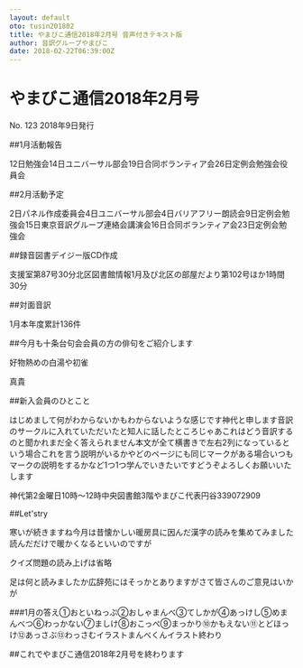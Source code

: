 ```yaml
---
layout: default
oto: tusin201802
title: やまびこ通信2018年2月号 音声付きテキスト版
author: 音訳グループやまびこ
date: 2018-02-22T06:39:00Z
---
```


# <span data-dur="1.15152" data-begin="0">やまびこ通信</span><span data-dur="1.29546" data-begin="1.15152">2018年</span><span data-dur="2.28865" data-begin="2.44698">2月号</span>

<!--
--><span data-dur="2.05835" data-begin="4.735627">No. 123</span>

<!--
--><span data-dur="1.66971" data-begin="6.793969">2018年</span><!--
--><span data-dur="0.56137" data-begin="8.463673">2月</span><!--
--><span data-dur="0.61895" data-begin="9.02504">9日</span><!--
--><span data-dur="1.65964" data-begin="9.643982">発行</span>

##<span data-dur="0.52803" data-begin="11.303619">1月</span><!--
--><span data-dur="0.63559" data-begin="11.831643">活動</span><!--
--><span data-dur="1.5743" data-begin="12.467227">報告</span>

<!--
--><span data-dur="1.27117" data-begin="14.04152">12日</span><!--
--><span data-dur="0.95827" data-begin="15.312688">定例会</span><!--
--><span data-dur="1.92631" data-begin="16.270954">勉強会</span><!--
--><span data-dur="1.11472" data-begin="18.197263">14日</span><!--
--><span data-dur="0.86049" data-begin="19.311979">ユニバーサル</span><!--
--><span data-dur="1.40911" data-begin="20.172463">部会</span><!--
--><span data-dur="1.34836" data-begin="21.581564">19日</span><!--
--><span data-dur="0.57692" data-begin="22.92992">合同</span><!--
--><span data-dur="0.67356" data-begin="23.506835">ボランティア</span><!--
--><span data-dur="1.24298" data-begin="24.180385">会</span><!--
--><span data-dur="1.55474" data-begin="25.423365">26日</span><!--
--><span data-dur="0.98761" data-begin="26.978102">定例会</span><!--
--><span data-dur="1.05605" data-begin="27.965702">勉強会</span><!--
--><span data-dur="1.93609" data-begin="29.021749">役員会</span>

##<span data-dur="0.5867" data-begin="30.957836">2月</span><!--
--><span data-dur="0.51825" data-begin="31.544529">活動</span><!--
--><span data-dur="1.44718" data-begin="32.062775">予定</span>

<!--
--><span data-dur="0.90938" data-begin="33.509951">2日</span><!--
--><span data-dur="0.70404" data-begin="34.419325">周年</span><!--
--><span data-dur="0.53781" data-begin="35.123357">パネル</span><!--
--><span data-dur="0.5867" data-begin="35.661159">作成</span><!--
--><span data-dur="1.60363" data-begin="36.247852">委員会</span><!--
--><span data-dur="0.86049" data-begin="37.85148">4日</span><!--
--><span data-dur="0.92894" data-begin="38.711963">ユニバーサル</span><!--
--><span data-dur="1.32984" data-begin="39.640893">部会</span><!--
--><span data-dur="0.8996" data-begin="40.970731">4日</span><!--
--><span data-dur="0.88982" data-begin="41.870327">バリアフリー</span><!--
--><span data-dur="1.6623" data-begin="42.760145">朗読会</span><!--
--><span data-dur="1.02882" data-begin="44.422442">9日</span><!--
--><span data-dur="0.97572" data-begin="45.45126">定例会</span><!--
--><span data-dur="1.91654" data-begin="46.426976">勉強会</span><!--
--><span data-dur="1.25588" data-begin="48.343507">15日</span><!--
--><span data-dur="0.54333" data-begin="49.599378">東京</span><!--
--><span data-dur="0.52803" data-begin="50.142699">音訳</span><!--
--><span data-dur="0.65514" data-begin="50.670723">グループ</span><!--
--><span data-dur="1.0365" data-begin="51.325863">連絡会</span><!--
--><span data-dur="1.76986" data-begin="52.362354">講演会</span><!--
--><span data-dur="1.44718" data-begin="54.132212">16日</span><!--
--><span data-dur="0.59648" data-begin="55.579388">合同</span><!--
--><span data-dur="0.66492" data-begin="56.175859">ボランティア</span><!--
--><span data-dur="1.23206" data-begin="56.840778">会</span><!--
--><span data-dur="1.59698" data-begin="58.072833">23日</span><!--
--><span data-dur="0.94537" data-begin="59.669809">定例会</span><!--
--><span data-dur="1.99476" data-begin="60.61517">勉強会</span>

##<span data-dur="0.72359" data-begin="62.609926">録音</span><!--
--><span data-dur="0.52803" data-begin="63.333514">図書</span><!--
--><span data-dur="0.8996" data-begin="63.861538">デイジー版</span><!--
--><span data-dur="0.52803" data-begin="64.761134">CD</span><!--
--><span data-dur="1.63297" data-begin="65.289158">作成</span>

<!--
--><span data-dur="0.78226" data-begin="66.92212">支援室</span><!--
--><span data-dur="0.57692" data-begin="67.704377">だより</span><!--
--><span data-dur="1.82853" data-begin="68.281292">第87号</span><!--
--><span data-dur="1.95565" data-begin="70.109819">30分</span><!--
--><span data-dur="0.61603" data-begin="72.065462">北区</span><!--
--><span data-dur="0.61603" data-begin="72.68149">図書館</span><!--
--><span data-dur="0.72359" data-begin="73.297518">情報</span><!--
--><span data-dur="1.06583" data-begin="74.021106">1月</span><!--
--><span data-dur="0.60625" data-begin="75.086931">及び</span><!--
--><span data-dur="0.39113" data-begin="75.693181">北区</span><!--
--><span data-dur="0.12712" data-begin="76.08431">の</span><!--
--><span data-dur="0.29335" data-begin="76.211426">部屋</span><!--
--><span data-dur="0.5867" data-begin="76.504773">だより</span><!--
--><span data-dur="1.07561" data-begin="77.091466">第102号</span><!--
--><span data-dur="0.6747" data-begin="78.16707">ほか</span><!--
--><span data-dur="0.71381" data-begin="78.841767">1時間</span><!--
--><span data-dur="1.91653" data-begin="79.555577">30分</span>

##<span data-dur="0.47914" data-begin="81.472107">対面</span><!--
--><span data-dur="1.58408" data-begin="81.95124">音訳</span>

<!--
--><span data-dur="0.8996" data-begin="83.535311">1月</span><!--
--><span data-dur="1.23206" data-begin="84.434907">15件</span><!--
--><span data-dur="0.6747" data-begin="85.666963">本年度</span><!--
--><span data-dur="0.74315" data-begin="86.34166">累計</span><!--
--><span data-dur="2.46412" data-begin="87.084804">136件</span>

##<span data-dur="0.72359" data-begin="89.548915">今月</span><!--
--><span data-dur="0.47914" data-begin="90.272503">も</span><!--
--><span data-dur="0.76271" data-begin="90.751636">十条台</span><!--
--><span data-dur="0.40091" data-begin="91.514337">句会</span><!--
--><span data-dur="0.49869" data-begin="91.915244">会員</span><!--
--><span data-dur="0.14668" data-begin="92.413933">の</span><!--
--><span data-dur="0.2249" data-begin="92.560606">方</span><!--
--><span data-dur="0.11734" data-begin="92.785505">の</span><!--
--><span data-dur="0.42047" data-begin="92.902844">俳句</span><!--
--><span data-dur="0.1369" data-begin="93.323307">を</span><!--
--><span data-dur="0.57692" data-begin="93.460202">ご紹介</span><!--
--><span data-dur="2.26855" data-begin="94.037117">します</span>

<!--
--><span data-dur="0.61603" data-begin="96.305663">好物</span><!--
--><span data-dur="0.29335" data-begin="96.921691">は</span><!--
--><span data-dur="0.43025" data-begin="97.215037">熱め</span><!--
--><span data-dur="0.12712" data-begin="97.645279">の</span><!--
--><span data-dur="0.39113" data-begin="97.772396">白湯</span><!--
--><span data-dur="0.32269" data-begin="98.163525">や</span><!--
--><span data-dur="1.70142" data-begin="98.486206">初雀</span>

<!--
--><span data-dur="1.44718" data-begin="100.187616">真貴</span>

##<span data-dur="1.22228" data-begin="101.634792">新入会員</span><!--
--><span data-dur="0.12712" data-begin="102.857069">の</span><!--
--><span data-dur="1.4374" data-begin="102.984186">ひとこと</span>

<!--
--><span data-dur="2.249" data-begin="104.421584">はじめまして</span><!--
--><span data-dur="0.55736" data-begin="106.670574">まだ</span><!--
--><span data-dur="0.34224" data-begin="107.227932">何</span><!--
--><span data-dur="0.16623" data-begin="107.57017">が</span><!--
--><span data-dur="0.78226" data-begin="107.736399">わからないか</span><!--
--><span data-dur="0.28357" data-begin="108.518657">も</span><!--
--><span data-dur="0.6747" data-begin="108.802225">わからない</span><!--
--><span data-dur="0.42047" data-begin="109.476922">ような</span><!--
--><span data-dur="0.38136" data-begin="109.897385">感じ</span><!--
--><span data-dur="1.60363" data-begin="110.278736">です</span><!--
--><span data-dur="0.61603" data-begin="111.882364">神代</span><!--
--><span data-dur="0.18579" data-begin="112.498391">と</span><!--
--><span data-dur="1.92631" data-begin="112.684177">申します</span><!--
--><span data-dur="0.59648" data-begin="114.610486">音訳</span><!--
--><span data-dur="0.11734" data-begin="115.206958">の</span><!--
--><span data-dur="0.45958" data-begin="115.324296">サークル</span><!--
--><span data-dur="0.14668" data-begin="115.783872">に</span><!--
--><span data-dur="1.55474" data-begin="115.930546">入れていただいた</span><!--
--><span data-dur="0.2249" data-begin="117.485282">と</span><!--
--><span data-dur="0.41069" data-begin="117.710181">知人</span><!--
--><span data-dur="0.18579" data-begin="118.120866">に</span><!--
--><span data-dur="0.47914" data-begin="118.306652">話した</span><!--
--><span data-dur="0.84093" data-begin="118.785785">ところ</span><!--
--><span data-dur="0.82138" data-begin="119.626712">じゃあ</span><!--
--><span data-dur="0.33246" data-begin="120.448082">これ</span><!--
--><span data-dur="0.33246" data-begin="120.780541">は</span><!--
--><span data-dur="0.35202" data-begin="121.113001">どう</span><!--
--><span data-dur="0.42047" data-begin="121.465017">音訳</span><!--
--><span data-dur="1.17339" data-begin="121.88548">するの</span><!--
--><span data-dur="0.20535" data-begin="123.058866">と</span><!--
--><span data-dur="0.91916" data-begin="123.264209">聞かれ</span><!--
--><span data-dur="0.37158" data-begin="124.183361">まだ</span><!--
--><span data-dur="0.52803" data-begin="124.554933">全く</span><!--
--><span data-dur="1.7992" data-begin="125.082957">答えられません</span><!--
--><span data-dur="0.57692" data-begin="126.882149">本文</span><!--
--><span data-dur="0.12712" data-begin="127.459064">が</span><!--
--><span data-dur="0.46936" data-begin="127.586181">全て</span><!--
--><span data-dur="0.56714" data-begin="128.055535">横書き</span><!--
--><span data-dur="0.64537" data-begin="128.622672">で</span><!--
--><span data-dur="0.54759" data-begin="129.268034">左右</span><!--
--><span data-dur="0.42047" data-begin="129.815614">2列</span><!--
--><span data-dur="0.12712" data-begin="130.236078">に</span><!--
--><span data-dur="0.43025" data-begin="130.363195">なっている</span><!--
--><span data-dur="0.20535" data-begin="130.793436">と</span><!--
--><span data-dur="0.35202" data-begin="130.998779">いう</span><!--
--><span data-dur="0.9876" data-begin="131.350794">場合</span><!--
--><span data-dur="0.33246" data-begin="132.338394">これ</span><!--
--><span data-dur="0.16624" data-begin="132.670854">を</span><!--
--><span data-dur="0.18579" data-begin="132.837084">言う</span><!--
--><span data-dur="0.55736" data-begin="133.02287">説明</span><!--
--><span data-dur="0.11734" data-begin="133.580228">が</span><!--
--><span data-dur="0.38135" data-begin="133.697567">いるか</span><!--
--><span data-dur="0.6747" data-begin="134.078917">や</span><!--
--><span data-dur="0.4498" data-begin="134.753614">どの</span><!--
--><span data-dur="0.37158" data-begin="135.203412">ページ</span><!--
--><span data-dur="0.43025" data-begin="135.574984">にも</span><!--
--><span data-dur="0.46936" data-begin="136.005226">同じ</span><!--
--><span data-dur="0.39113" data-begin="136.47458">マーク</span><!--
--><span data-dur="0.11734" data-begin="136.865709">が</span><!--
--><span data-dur="0.2249" data-begin="136.983048">ある</span><!--
--><span data-dur="0.95827" data-begin="137.207947">場合</span><!--
--><span data-dur="0.91916" data-begin="138.166212">いつも</span><!--
--><span data-dur="0.4498" data-begin="139.085364">マーク</span><!--
--><span data-dur="0.09779" data-begin="139.535162">の</span><!--
--><span data-dur="0.55736" data-begin="139.632945">説明</span><!--
--><span data-dur="0.11734" data-begin="140.190303">を</span><!--
--><span data-dur="0.39113" data-begin="140.307642">するか</span><!--
--><span data-dur="0.78226" data-begin="140.69877">など</span><!--
--><span data-dur="0.43025" data-begin="141.481028">1つ</span><!--
--><span data-dur="0.42047" data-begin="141.911269">1つ</span><!--
--><span data-dur="0.49869" data-begin="142.331733">学んで</span><!--
--><span data-dur="0.41069" data-begin="142.830422">いきたい</span><!--
--><span data-dur="1.72097" data-begin="143.241107">です</span><!--
--><span data-dur="0.53781" data-begin="144.962073">どうぞ</span><!--
--><span data-dur="0.46936" data-begin="145.499875">よろしく</span><!--
--><span data-dur="0.43025" data-begin="145.969229">お願い</span><!--
--><span data-dur="2.44456" data-begin="146.399471">いたします</span>

<!--
--><span data-dur="0.6747" data-begin="148.844025">神代</span><!--
--><span data-dur="1.39829" data-begin="149.518722">寛子</span>

##<span data-dur="0.95827" data-begin="150.917007">定例会</span>

<!--
--><span data-dur="0.68448" data-begin="151.875273">第2</span><!--
--><span data-dur="0.6747" data-begin="152.559748">第4</span><!--
--><span data-dur="0.8116" data-begin="153.234445">金曜日</span><!--
--><span data-dur="0.48892" data-begin="154.046037">10時</span><!--
--><span data-dur="0.27379" data-begin="154.534948">〜</span><!--
--><span data-dur="0.8996" data-begin="154.808738">12時</span><!--
--><span data-dur="0.53781" data-begin="155.708334">中央</span><!--
--><span data-dur="0.52803" data-begin="156.246136">図書館</span><!--
--><span data-dur="0.91916" data-begin="156.77416">3階</span><!--
--><span data-dur="0.60626" data-begin="157.693312">やまびこ</span><!--
--><span data-dur="0.76271" data-begin="158.299562">代表</span><!--
--><span data-dur="0.79204" data-begin="159.062263">円谷</span><!--
--><span data-dur="0.80182" data-begin="159.854298">3</span><!--
--><span data-dur="1.38851" data-begin="160.656112">3907</span><!--
--><span data-dur="2.425" data-begin="162.044619">2909</span>

##<span data-dur="0.42047" data-begin="164.469617">Let's</span><!--
--><span data-dur="1.2125" data-begin="164.89008">try</span>

<!--
--><span data-dur="0.49869" data-begin="166.102579">寒い</span><!--
--><span data-dur="0.20535" data-begin="166.601268">日</span><!--
--><span data-dur="0.12712" data-begin="166.806611">が</span><!--
--><span data-dur="0.60625" data-begin="166.933728">続きます</span><!--
--><span data-dur="1.51563" data-begin="167.539977">ね</span><!--
--><span data-dur="0.62581" data-begin="169.055601">今月</span><!--
--><span data-dur="0.48892" data-begin="169.681407">は</span><!--
--><span data-dur="0.55736" data-begin="170.170318">昔</span><!--
--><span data-dur="0.68448" data-begin="170.727676">懐かしい</span><!--
--><span data-dur="0.60626" data-begin="171.412151">暖房具</span><!--
--><span data-dur="0.1369" data-begin="172.018401">に</span><!--
--><span data-dur="0.49869" data-begin="172.155296">因んだ</span><!--
--><span data-dur="0.34224" data-begin="172.653985">漢字</span><!--
--><span data-dur="0.12712" data-begin="172.996222">の</span><!--
--><span data-dur="0.34224" data-begin="173.123339">読み</span><!--
--><span data-dur="0.15646" data-begin="173.465577">を</span><!--
--><span data-dur="2.84547" data-begin="173.622028">集めてみました</span><!--
--><span data-dur="0.48892" data-begin="176.46749">読んだ</span><!--
--><span data-dur="0.25424" data-begin="176.9564">だけ</span><!--
--><span data-dur="0.15646" data-begin="177.210634">で</span><!--
--><span data-dur="0.59648" data-begin="177.367086">暖かく</span><!--
--><span data-dur="0.45958" data-begin="177.963557">なると</span><!--
--><span data-dur="2.57168" data-begin="178.423133">いいのですが</span>

<!--
--><span data-dur="0.41069" data-begin="180.994804">クイズ</span><!--
--><span data-dur="0.14668" data-begin="181.405489">の</span><!--
--><span data-dur="0.46936" data-begin="181.552163">問題</span><!--
--><span data-dur="0.1369" data-begin="182.021517">の</span><!--
--><span data-dur="0.53781" data-begin="182.158412">読み上げ</span><!--
--><span data-dur="0.1369" data-begin="182.696214">は</span><!--
--><span data-dur="2.48367" data-begin="182.833109">省略</span>

<!--
--><span data-dur="0.5867" data-begin="185.316776">足</span><!--
--><span data-dur="0.48892" data-begin="185.903469">下</span><!--
--><span data-dur="0.32269" data-begin="186.39238">は</span><!--
--><span data-dur="0.40091" data-begin="186.715061">何</span><!--
--><span data-dur="0.16623" data-begin="187.115968">と</span><!--
--><span data-dur="1.54496" data-begin="187.282198">読みましたか</span><!--
--><span data-dur="0.62581" data-begin="188.827156">広辞苑</span><!--
--><span data-dur="0.4498" data-begin="189.452962">には</span><!--
--><span data-dur="0.56714" data-begin="189.90276">そっか</span><!--
--><span data-dur="0.10757" data-begin="190.469897">と</span><!--
--><span data-dur="1.13428" data-begin="190.577457">ありますが</span><!--
--><span data-dur="0.79204" data-begin="191.711731">さて</span><!--
--><span data-dur="0.60625" data-begin="192.503766">皆さん</span><!--
--><span data-dur="0.15646" data-begin="193.110016">の</span><!--
--><span data-dur="0.47914" data-begin="193.266467">ご意見</span><!--
--><span data-dur="0.10757" data-begin="193.7456">は</span><!--
--><span data-dur="2.25877" data-begin="193.85316">いかが</span>

###<span data-dur="0.60625" data-begin="196.111928">1月</span><!--
--><span data-dur="0.15646" data-begin="196.718178">の</span><!--
--><span data-dur="1.42762" data-begin="196.874629">答え</span><!--
--><span data-dur="0.8996" data-begin="198.302249">①</span><!--
--><span data-dur="1.91654" data-begin="199.201845">おといねっぷ</span><!--
--><span data-dur="0.68448" data-begin="201.118376">②</span><!--
--><span data-dur="1.70142" data-begin="201.802851">おしゃまんべ</span><!--
--><span data-dur="0.85071" data-begin="203.504261">③</span><!--
--><span data-dur="1.61341" data-begin="204.354966">てしかが</span><!--
--><span data-dur="0.83115" data-begin="205.968372">④</span><!--
--><span data-dur="1.72097" data-begin="206.79952">あっけし</span><!--
--><span data-dur="0.68448" data-begin="208.520486">⑤</span><!--
--><span data-dur="1.85787" data-begin="209.204961">めまんべつ</span><!--
--><span data-dur="0.86049" data-begin="211.062823">⑥</span><!--
--><span data-dur="1.70142" data-begin="211.923306">わっかない</span><!--
--><span data-dur="0.76271" data-begin="213.624716">⑦</span><!--
--><span data-dur="1.55474" data-begin="214.387417">ましけ</span><!--
--><span data-dur="0.90938" data-begin="215.942153">⑧</span><!--
--><span data-dur="1.73075" data-begin="216.851527">おこっぺ</span><!--
--><span data-dur="0.8996" data-begin="218.582272">⑨</span><!--
--><span data-dur="1.59385" data-begin="219.481868">まっかり</span><!--
--><span data-dur="0.85071" data-begin="221.075717">⑩</span><!--
--><span data-dur="1.68186" data-begin="221.926422">かもえない</span><!--
--><span data-dur="1.16361" data-begin="223.608276">⑪</span><!--
--><span data-dur="1.74053" data-begin="224.771884">とどほっけ</span><!--
--><span data-dur="0.98761" data-begin="226.512406">⑫</span><!--
--><span data-dur="1.74053" data-begin="227.500006">あっさぶ</span><!--
--><span data-dur="1.13428" data-begin="229.240529">⑬</span><!--
--><span data-dur="1.78942" data-begin="230.374802">わっさむ</span><!--
--><span data-dur="1.68186" data-begin="232.164216">イラスト</span><!--
--><span data-dur="1.76986" data-begin="233.846069">まんべくん</span><!--
--><span data-dur="0.68448" data-begin="235.615927">イラスト</span><!--
--><span data-dur="1.46674" data-begin="236.300402">終わり</span>

##<span data-dur="0.30313" data-begin="237.767135">これ</span><!--
--><span data-dur="0.34224" data-begin="238.070259">で</span><!--
--><span data-dur="0.59648" data-begin="238.412497">やまびこ</span><!--
--><span data-dur="0.56714" data-begin="239.008968">通信</span><!--
--><span data-dur="1.22228" data-begin="239.576105">2018年</span><!--
--><span data-dur="0.59648" data-begin="240.798382">2月号</span><!--
--><span data-dur="0.25424" data-begin="241.394853">を</span><!--
--><span data-dur="3.66692" data-begin="241.649087">終わります</span><!--
-->

